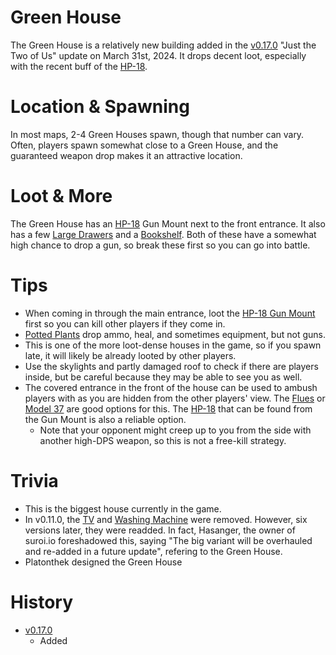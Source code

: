# Green House
The Green House is a relatively new building added in the [v0.17.0](https://github.com/HasangerGames/suroi/releases/tag/v0.17.0) "Just the Two of Us" update on March 31st, 2024. It drops decent loot, especially with the recent buff of the [HP-18](/guns/hp18).
# Location & Spawning
In most maps, 2-4 Green Houses spawn, though that number can vary. Often, players spawn somewhat close to a Green House, and the guaranteed weapon drop makes it an attractive location. 
# Loot & More
The Green House has an [HP-18](/guns/hp18) Gun Mount next to the front entrance. It also has a few [Large Drawers](/obstacles/large_drawer) and a [Bookshelf](/obstacles/bookshelf). Both of these have a somewhat high chance to drop a gun, so break these first so you can go into battle. 
# Tips
- When coming in through the main entrance, loot the [HP-18 Gun Mount](/obstacles/gun_mount_hp18) first so you can kill other players if they come in. 
- [Potted Plants](/obstacles/potted_plant) drop ammo, heal, and sometimes equipment, but not guns.
- This is one of the more loot-dense houses in the game, so if you spawn late, it will likely be already looted by other players. 
- Use the skylights and partly damaged roof to check if there are players inside, but be careful because they may be able to see you as well. 
- The covered entrance in the front of the house can be used to ambush players with as you are hidden from the other players' view. The [Flues](/guns/flues) or [Model 37](/guns/model_37) are good options for this. The [HP-18](/guns/hp18) that can be found from the Gun Mount is also a reliable option.
  - Note that your opponent might creep up to you from the side with another high-DPS weapon, so this is not a free-kill strategy.
# Trivia
 - This is the biggest house currently in the game.
 - In v0.11.0, the [TV](/obstacles/tv) and [Washing Machine](/obstacles/washing_machine) were removed. However, six versions later, they were readded. In fact, Hasanger, the owner of suroi.io foreshadowed this, saying "The big variant will be overhauled and re-added in a future update", refering to the Green House. 
- Platonthek designed the Green House
# History
- [v0.17.0](https://github.com/HasangerGames/suroi/releases/tag/v0.17.0)
  - Added
